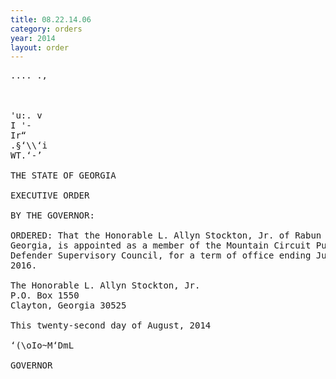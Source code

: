 ```yaml
---
title: 08.22.14.06
category: orders
year: 2014
layout: order
---
```


<pre>.... .,

      

'u:. v
I '-
Ir“
.§‘\\‘i
WT.‘-’

THE STATE OF GEORGIA

EXECUTIVE ORDER

BY THE GOVERNOR:

ORDERED: That the Honorable L. Allyn Stockton, Jr. of Rabun County,
Georgia, is appointed as a member of the Mountain Circuit Public
Defender Supervisory Council, for a term of office ending July 1,
2016.

The Honorable L. Allyn Stockton, Jr.
P.O. Box 1550
Clayton, Georgia 30525

This twenty-second day of August, 2014

‘(\oIo~M‘DmL

GOVERNOR

</pre>
